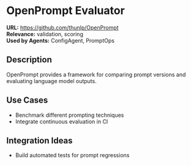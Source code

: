 # OpenPrompt Evaluator

**URL:** https://github.com/thunlp/OpenPrompt  
**Relevance:** validation, scoring  
**Used by Agents:** ConfigAgent, PromptOps

## Description
OpenPrompt provides a framework for comparing prompt versions and evaluating language model outputs.

## Use Cases
- Benchmark different prompting techniques
- Integrate continuous evaluation in CI

## Integration Ideas
- Build automated tests for prompt regressions
